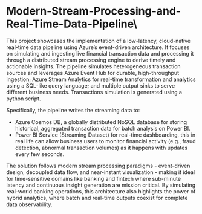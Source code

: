 # Modern-Stream-Processing-and-Real-Time-Data-Pipeline\
This project showcases the implementation of a low-latency, cloud-native real-time data pipeline using Azure’s event-driven architecture. It focuses on simulating and ingesting live financial transaction data and processing it through a distributed stream processing engine to derive timely and actionable insights. The pipeline simulates heterogeneous transaction sources and leverages Azure Event Hub for durable, high-throughput ingestion; Azure Stream Analytics for real-time transformation and analytics using a SQL-like query language; and multiple output sinks to serve different business needs. Transactions simulation is generated using a python script.

Specifically, the pipeline writes the streaming data to:
* Azure Cosmos DB, a globally distributed NoSQL database for storing historical, aggregated transaction data for batch analysis on Power BI.
* Power BI Service (Streaming Dataset) for real-time dashboarding, this in real life can allow business users to monitor financial activity (e.g., fraud detection, abnormal transaction volumes) as it happens with updates every few seconds.
  
The solution follows modern stream processing paradigms - event-driven design, decoupled data flow, and near-instant visualization - making it ideal for time-sensitive domains like banking and fintech where sub-minute latency and continuous insight generation are mission critical.
By simulating real-world banking operations, this architecture also highlights the power of hybrid analytics, where batch and real-time outputs coexist for complete data observability.
